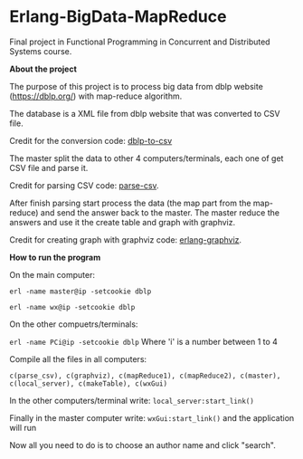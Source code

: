 # Erlang-BigData-MapReduce
Final project in Functional Programming in Concurrent and Distributed Systems course.

**About the project**

The purpose of this project is to process big data from dblp website (https://dblp.org/) with map-reduce algorithm.

The database is a XML file from dblp website that was converted to CSV file. 

Credit for the conversion code: [dblp-to-csv](https://github.com/ThomHurks/dblp-to-csv)

The master split the data to other 4 computers/terminals, each one of get CSV file and parse it.

Credit for parsing CSV code: [parse-csv](https://gist.github.com/artefactop/7ae92213674810d715d7). 

After finish parsing start process the data (the map part from the map-reduce) and send the answer back to the master. The master reduce the answers and use it the create table and graph with graphviz. 

Credit for creating graph with graphviz code: [erlang-graphviz](https://github.com/glejeune/erlang-graphviz). 

**How to run the program**

On the main computer:

```erl -name master@ip -setcookie dblp```

```erl -name wx@ip -setcookie dblp```

On the other compuetrs/terminals:

```erl -name PCi@ip -setcookie dblp``` Where 'i' is a number between 1 to 4

Compile all the files in all computers:

```c(parse_csv), c(graphviz), c(mapReduce1), c(mapReduce2), c(master), c(local_server), c(makeTable), c(wxGui)```

In the other computers/terminal write: ```local_server:start_link()```

Finally in the master computer write: ```wxGui:start_link()``` and the application will run

Now all you need to do is to choose an author name and click "search".


